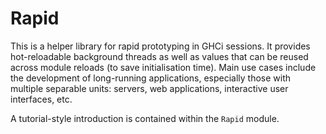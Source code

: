 Rapid
=====

This is a helper library for rapid prototyping in GHCi sessions.  It
provides hot-reloadable background threads as well as values that can be
reused across module reloads (to save initialisation time).  Main use
cases include the development of long-running applications, especially
those with multiple separable units:  servers, web applications,
interactive user interfaces, etc.

A tutorial-style introduction is contained within the `Rapid` module.
